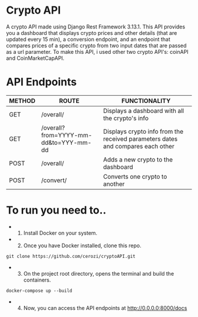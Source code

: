 # Crypto API

A crypto API made using Django Rest Framework 3.13.1. This API provides you a dashboard that displays crypto prices and other details (that are updated every 15 min), a conversion endpoint, and
an endpoint that compares prices of a specific crypto from two input dates that are passed as a url parameter. To make this API, i used other two crypto API's: coinAPI
and CoinMarketCapAPI.

# API Endpoints

| METHOD	          |  ROUTE              | FUNCTIONALITY       |
| ------------------- | ------------------- | ------------------- |
|  GET                |  /overall/          | Displays a dashboard with all the crypto's info   |
|  GET               |  /overall?from=YYYY-mm-dd&to=YYY-mm-dd     | 	Displays crypto info from the received parameters dates and compares each other       |
|  POST               |  /overall/          | 	Adds a new crypto to the dashboard        |
|  POST               |  /convert/     | 	Converts one crypto to another    |

# To run you need to..
* 1. Install Docker on your system.
* 2. Once you have Docker installed, clone this repo.
```
git clone https://github.com/cerozi/cryptoAPI.git
```
* 3. On the project root directory, opens the terminal and build the containers.
```
docker-compose up --build
```
* 4. Now, you can access the API endpoints at http://0.0.0.0:8000/docs

